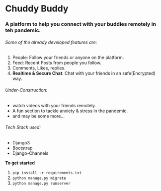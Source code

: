 # Chuddy Buddy
### A platform to help you connect with your buddies remotely in teh pandemic.

###### Some of the already developed features are:
1. People: Follow your friends or anyone on the platform.
2. Feed: Recent Posts from people you follow.
3. Comments, Likes, replies.
4. **Realtime & Secure Chat**: Chat with your friends in an safe(Encrypted) way.

###### Under-Construction:
* watch videos with your friends remotely.
* A fun section to tackle anxiety & stress in the pandemic.
* and may be some more...

###### Tech Stack used:
* Django3
* Bootstrap
* Django-Channels

**To get started**
1. `pip install -r requirements.txt`
2. `python manage.py migrate`
3. `python manage.py runserver`